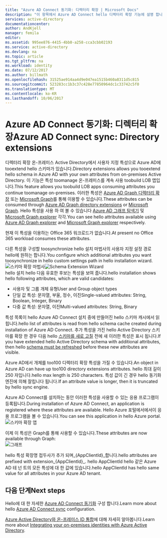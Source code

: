 ```yaml
---
title: "Azure AD Connect 동기화: 디렉터리 확장 | Microsoft Docs"
description: "이 항목에서 Azure AD Connect hello 디렉터리 확장 기능에 설명 합니다."
services: active-directory
documentationcenter: 
author: AndKjell
manager: femila
editor: 
ms.assetid: 995ee876-4415-4bb0-a258-cca3cbb02193
ms.service: active-directory
ms.devlang: na
ms.topic: article
ms.tgt_pltfrm: na
ms.workload: identity
ms.date: 07/12/2017
ms.author: billmath
ms.openlocfilehash: 31525ae914aa4d9e047ea1515b460a8311d5c815
ms.sourcegitcommit: 523283cc1b3c37c428e77850964dc1c33742c5f0
ms.translationtype: MT
ms.contentlocale: ko-KR
ms.lasthandoff: 10/06/2017
---
```

# <a name="azure-ad-connect-sync-directory-extensions"></a><span data-ttu-id="40c71-103">Azure AD Connect 동기화: 디렉터리 확장</span><span class="sxs-lookup"><span data-stu-id="40c71-103">Azure AD Connect sync: Directory extensions</span></span>
<span data-ttu-id="40c71-104">디렉터리 확장 온-프레미스 Active Directory에서 사용자 지정 특성으로 Azure AD에 tooextend hello 스키마가 있습니다.</span><span class="sxs-lookup"><span data-stu-id="40c71-104">Directory extensions allows you tooextend hello schema in Azure AD with your own attributes from on-premises Active Directory.</span></span> <span data-ttu-id="40c71-105">이 기능은 특성 toomanage 온-프레미스를 계속 사용 toobuild LOB 앱입니다.</span><span class="sxs-lookup"><span data-stu-id="40c71-105">This feature allows you toobuild LOB apps consuming attributes you continue toomanage on-premises.</span></span> <span data-ttu-id="40c71-106">이러한 특성은 [Azure AD Graph 디렉터리 확장](https://msdn.microsoft.com/Library/Azure/Ad/Graph/howto/azure-ad-graph-api-directory-schema-extensions) 또는 [Microsoft Graph](https://graph.microsoft.io/)를 통해 이용할 수 있습니다.</span><span class="sxs-lookup"><span data-stu-id="40c71-106">These attributes can be consumed through [Azure AD Graph directory extensions](https://msdn.microsoft.com/Library/Azure/Ad/Graph/howto/azure-ad-graph-api-directory-schema-extensions) or [Microsoft Graph](https://graph.microsoft.io/).</span></span> <span data-ttu-id="40c71-107">Hello 특성을 사용 하 여 볼 수 있습니다 [Azure AD 그래프 탐색기](https://graphexplorer.cloudapp.net) 및 [Microsoft Graph explorer](https://graphexplorer2.azurewebsites.net/) 각각.</span><span class="sxs-lookup"><span data-stu-id="40c71-107">You can see hello attributes available using [Azure AD Graph explorer](https://graphexplorer.cloudapp.net) and [Microsoft Graph explorer](https://graphexplorer2.azurewebsites.net/) respectively.</span></span>

<span data-ttu-id="40c71-108">현재 이 특성을 이용하는 Office 365 워크로드가 없습니다.</span><span class="sxs-lookup"><span data-stu-id="40c71-108">At present no Office 365 workload consumes these attributes.</span></span>

<span data-ttu-id="40c71-109">다른 특성을 구성할 toosynchronize hello 설치 마법사의 사용자 지정 설정 경로 hello에 원하는 합니다.</span><span class="sxs-lookup"><span data-stu-id="40c71-109">You configure which additional attributes you want toosynchronize in hello custom settings path in hello installation wizard.</span></span>
<span data-ttu-id="40c71-110">![스키마 확장 마법사](./media/active-directory-aadconnectsync-feature-directory-extensions/extension2.png)</span><span class="sxs-lookup"><span data-stu-id="40c71-110">![Schema Extension Wizard](./media/active-directory-aadconnectsync-feature-directory-extensions/extension2.png)</span></span>  
<span data-ttu-id="40c71-111">hello 설치 hello 다음 유효한 후보는 특성을 보여 줍니다.</span><span class="sxs-lookup"><span data-stu-id="40c71-111">hello installation shows hello following attributes, which are valid candidates:</span></span>

* <span data-ttu-id="40c71-112">사용자 및 그룹 개체 유형</span><span class="sxs-lookup"><span data-stu-id="40c71-112">User and Group object types</span></span>
* <span data-ttu-id="40c71-113">단일 값 특성: 문자열, 부울, 정수, 이진</span><span class="sxs-lookup"><span data-stu-id="40c71-113">Single-valued attributes: String, Boolean, Integer, Binary</span></span>
* <span data-ttu-id="40c71-114">다중 값 특성: 문자열, 이진</span><span class="sxs-lookup"><span data-stu-id="40c71-114">Multi-valued attributes: String, Binary</span></span>

<span data-ttu-id="40c71-115">특성 목록이 hello Azure AD Connect 설치 중에 만들어진 hello 스키마 캐시에서 읽힙니다.</span><span class="sxs-lookup"><span data-stu-id="40c71-115">hello list of attributes is read from hello schema cache created during installation of Azure AD Connect.</span></span> <span data-ttu-id="40c71-116">추가 특성을 가진 hello Active Directory 스키마를 확장 한 경우 다음 hello [스키마를 새로 고칠](active-directory-aadconnectsync-installation-wizard.md#refresh-directory-schema) 전에 새 이러한 특성은 표시 됩니다.</span><span class="sxs-lookup"><span data-stu-id="40c71-116">If you have extended hello Active Directory schema with additional attributes, then hello [schema must be refreshed](active-directory-aadconnectsync-installation-wizard.md#refresh-directory-schema) before these new attributes are visible.</span></span>

<span data-ttu-id="40c71-117">Azure AD에서 개체를 too100 디렉터리 확장 특성을 가질 수 있습니다.</span><span class="sxs-lookup"><span data-stu-id="40c71-117">An object in Azure AD can have up too100 directory extensions attributes.</span></span> <span data-ttu-id="40c71-118">hello 최대 길이 250 자입니다.</span><span class="sxs-lookup"><span data-stu-id="40c71-118">hello max length is 250 characters.</span></span> <span data-ttu-id="40c71-119">특성 값이 긴 경우 hello 동기화 엔진에 의해 잘립니다 됩니다.</span><span class="sxs-lookup"><span data-stu-id="40c71-119">If an attribute value is longer, then it is truncated by hello sync engine.</span></span>

<span data-ttu-id="40c71-120">Azure AD Connect를 설치하는 동안 이러한 특성을 사용할 수 있는 응용 프로그램이 등록됩니다.</span><span class="sxs-lookup"><span data-stu-id="40c71-120">During installation of Azure AD Connect, an application is registered where these attributes are available.</span></span> <span data-ttu-id="40c71-121">Hello Azure 포털에서에서이 응용 프로그램을 볼 수 있습니다.</span><span class="sxs-lookup"><span data-stu-id="40c71-121">You can see this application in hello Azure portal.</span></span>  
![스키마 확장 앱](./media/active-directory-aadconnectsync-feature-directory-extensions/extension3new.png)

<span data-ttu-id="40c71-123">이제 이 특성은 Graph를 통해 사용할 수 있습니다.</span><span class="sxs-lookup"><span data-stu-id="40c71-123">These attributes are now available through Graph:</span></span>  
![그래프](./media/active-directory-aadconnectsync-feature-directory-extensions/extension4.png)

<span data-ttu-id="40c71-125">hello 특성 확장명 접두사가 추가 되며\_{AppClientId}\_합니다.</span><span class="sxs-lookup"><span data-stu-id="40c71-125">hello attributes are prefixed with extension\_{AppClientId}\_.</span></span> <span data-ttu-id="40c71-126">hello AppClientId hello 같은 Azure AD 테 넌 트의 모든 특성에 대 한 값에 있습니다.</span><span class="sxs-lookup"><span data-stu-id="40c71-126">hello AppClientId has hello same value for all attributes in your Azure AD tenant.</span></span>

## <a name="next-steps"></a><span data-ttu-id="40c71-127">다음 단계</span><span class="sxs-lookup"><span data-stu-id="40c71-127">Next steps</span></span>
<span data-ttu-id="40c71-128">Hello에 대 한 자세한 [Azure AD Connect 동기화](active-directory-aadconnectsync-whatis.md) 구성 합니다.</span><span class="sxs-lookup"><span data-stu-id="40c71-128">Learn more about hello [Azure AD Connect sync](active-directory-aadconnectsync-whatis.md) configuration.</span></span>

<span data-ttu-id="40c71-129">[Azure Active Directory와 온-프레미스 ID 통합](active-directory-aadconnect.md)에 대해 자세히 알아봅니다.</span><span class="sxs-lookup"><span data-stu-id="40c71-129">Learn more about [Integrating your on-premises identities with Azure Active Directory](active-directory-aadconnect.md).</span></span>

